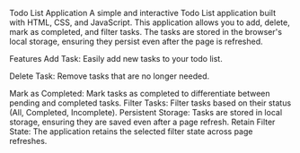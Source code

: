 Todo List Application
A simple and interactive Todo List application built with HTML, CSS, and JavaScript. This application allows you to add, delete, mark as completed, and filter tasks. The tasks are stored in the browser's local storage, ensuring they persist even after the page is refreshed.

Features
Add Task: Easily add new tasks to your todo list.

Delete Task: Remove tasks that are no longer needed.

Mark as Completed: Mark tasks as completed to differentiate between pending and completed tasks.
Filter Tasks: Filter tasks based on their status (All, Completed, Incomplete).
Persistent Storage: Tasks are stored in local storage, ensuring they are saved even after a page refresh.
Retain Filter State: The application retains the selected filter state across page refreshes.
